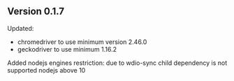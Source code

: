 ## Version 0.1.7

Updated:
- chromedriver to use minimum version 2.46.0
- geckodriver to use minimum 1.16.2

Added nodejs engines restriction: due to wdio-sync child dependency is not supported nodejs above 10